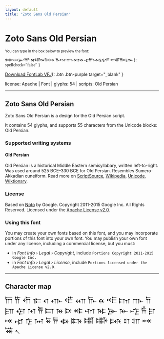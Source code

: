 ```yaml
---
layout: default
title: "Zoto Sans Old Persian"
---
```


# Zoto Sans Old Persian

<small>You can type in the box below to preview the font:</small>

<div contenteditable="true" class="texteditor" style="font-family: 'Zoto Sans Old Persian';">
𐎣𐏈𐎽𐎸𐎢𐎻 𐎷𐏊𐎳𐎱𐎵𐎩 𐎨𐏌𐎶𐎬𐎰𐏋 𐎾𐎠𐏀𐎺𐎿𐎦 𐏍𐏉𐎡𐎴𐎼𐎹{: spellcheck="false" }
</div>

[Download FontLab VFJ](https://downgit.github.io/#/home?url=https://github.com/fontlabcom/getgo-fonts/blob/main/getgo-fonts/apache/zotosans/zotosans-oldpersian.vfj){: .btn .btn-purple target="_blank" }

license: Apache \| Font \| glyphs: 54 \| scripts: Old Persian

---


## Zoto Sans Old Persian

Zoto Sans Old Persian is a design for the Old Persian script.

It contains 54 glyphs, and supports 55 characters from the Unicode blocks: Old Persian.


### Supported writing systems


#### Old Persian

Old Persian is a historical Middle Eastern semisyllabary, written left-to-right. Was used around 525 BCE–330 BCE for Old Persian. Resembles Sumero-Akkadian cuneiform. Read more on [ScriptSource](https://scriptsource.org/scr/Xpeo), [Wikipedia](https://en.wikipedia.org/wiki/ISO_15924:Xpeo), [Unicode](https://www.unicode.org/versions/Unicode13.0.0/ch11.pdf#G26474), [Wiktionary](https://en.wiktionary.org/wiki/Category:Old_Persian_script).


### License

Based on [Noto](https://github.com/notofonts) by Google. Copyright 2011-2015 Google Inc. All Rights Reserved. Licensed under the [Apache License v2.0](https://www.apache.org/licenses/LICENSE-2.0.txt).

### Using this font

You may create your own fonts based on this font, and you may incorporate portions of this font into your own font. You may publish your own font under any license, including a commercial license, but you must:

- in _Font Info › Legal › Copyright_, include `Portions Copyright 2011-2015 Google Inc.`
- in _Font Info › Legal › License_, include `Portions licensed under the Apache License v2.0.`


---

## Character map

<div style="font-family: 'Zoto Sans Old Persian'; font-size: 2em;">
𐎠 𐎡 𐎢 𐎣 𐎤 𐎥 𐎦 𐎧 𐎨 𐎩 𐎪 𐎫 𐎬 𐎭 𐎮 𐎯 𐎰 𐎱 𐎲 𐎳 𐎴 𐎵 𐎶 𐎷 𐎸 𐎹 𐎺 𐎻 𐎼 𐎽 𐎾 𐎿 𐏀 𐏁 𐏂 𐏃 𐏈 𐏉 𐏊 𐏋 𐏌 𐏍 𐏎 𐏏 𐏐
</div>

